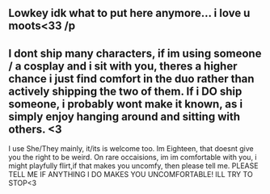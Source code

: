Lowkey idk what to put here anymore... i love u moots<33 /p
--
I dont ship many characters, if im using someone / a cosplay and i sit with you, theres a higher chance i just find comfort in the duo rather than actively shipping the two of them. If i DO ship someone, i probably wont make it known, as i simply enjoy hanging around and sitting with others. <3
--
I use She/They mainly, it/its is welcome too. Im Eighteen, that doesnt give you the right to be weird. On rare occaisions, im im comfortable with you, i might playfully flirt,if that makes you uncomfy, then please tell me. PLEASE TELL ME IF ANYTHING I DO MAKES YOU UNCOMFORTABLE! ILL TRY TO STOP<3 
